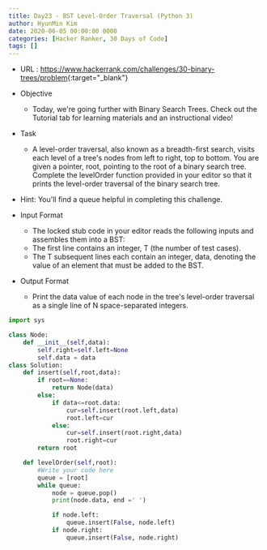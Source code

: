 ```yaml
---
title: Day23 - BST Level-Order Traversal (Python 3)
author: HyunMin Kim
date: 2020-06-05 00:00:00 0000
categories: [Hacker Ranker, 30 Days of Code]
tags: []
---
```


- URL : <https://www.hackerrank.com/challenges/30-binary-trees/problem>{:target="_blank"}

- Objective
    - Today, we're going further with Binary Search Trees. Check out the Tutorial tab for learning materials and an instructional video!

- Task
    - A level-order traversal, also known as a breadth-first search, visits each level of a tree's nodes from left to right, top to bottom. You are given a pointer, root, pointing to the root of a binary search tree. Complete the levelOrder function provided in your editor so that it prints the level-order traversal of the binary search tree.

- Hint: You'll find a queue helpful in completing this challenge.

- Input Format
    - The locked stub code in your editor reads the following inputs and assembles them into a BST:
    - The first line contains an integer, T (the number of test cases).
    - The T subsequent lines each contain an integer, data, denoting the value of an element that must be added to the BST.

- Output Format
    - Print the data value of each node in the tree's level-order traversal as a single line of N space-separated integers.


```python
import sys

class Node:
    def __init__(self,data):
        self.right=self.left=None
        self.data = data
class Solution:
    def insert(self,root,data):
        if root==None:
            return Node(data)
        else:
            if data<=root.data:
                cur=self.insert(root.left,data)
                root.left=cur
            else:
                cur=self.insert(root.right,data)
                root.right=cur
        return root

    def levelOrder(self,root):
        #Write your code here
        queue = [root]
        while queue:
            node = queue.pop()
            print(node.data, end =' ')

            if node.left:
                queue.insert(False, node.left)
            if node.right:
                queue.insert(False, node.right)
```
